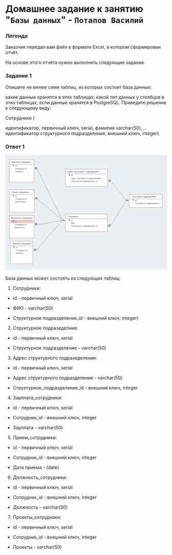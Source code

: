 # Домашнее задание к занятию "`Базы данных`" - `Потапов Василий`

### Легенда
Заказчик передал вам файл в формате Excel, в котором сформирован отчёт.

На основе этого отчёта нужно выполнить следующие задания.

### Задание 1
Опишите не менее семи таблиц, из которых состоит база данных:

какие данные хранятся в этих таблицах;
какой тип данных у столбцов в этих таблицах, если данные хранятся в PostgreSQL.
Приведите решение к следующему виду:

Сотрудники (

идентификатор, первичный ключ, serial,
фамилия varchar(50),
...
идентификатор структурного подразделения, внешний ключ, integer).

### Ответ 1

![Название скриншота 1](https://github.com/mistermedved01/hw-12-01/blob/main/img/schema_bd.jpg)

База данных может состоять из следующих таблиц:

1. Сотрудники:

- id - первичный ключ, serial

- ФИО - varchar(50)

- Структурное подразделение_id - внешний ключ, integer)

2. Cтруктурное подразеделние:

- id - первичный ключ, serial

- Структурное подразделение - varchar(50)

3. Адрес структурного подразеделения:

- id - первичный ключ, serial

- Адрес структурного подразделения - varchar(50)

- Структурное_подразделение_id - внешний ключ, integer

4. Зарплата_сотрудники:

- id - первичный ключ, serial

- Сотрудник_id - внешний ключ, integer

- Зарплата - varchar(50)

5. Прием_сотрудники:

- id - первичный ключ, serial

- Сотрудник_id - внешний ключ, integer

- Дата приема - (date)

6. Должность_сотрудники:

- id - первичный ключ, serial

- Сотрудник_id - внешний ключ, integer

- Должность - varchar(50)

7. Проекты_сотрудники:

- id - первичный ключ, serial

- Сотрудник_id - внешний ключ, integer

- Проекты - varchar(50)
